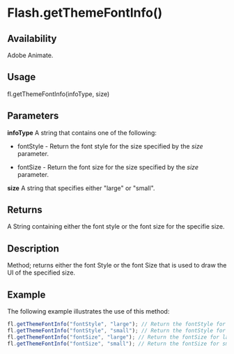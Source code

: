 # Flash.getThemeFontInfo()

## Availability

Adobe Animate.

## Usage

fl.getThemeFontInfo(infoType, size)

## Parameters

**infoType** A string that contains one of the following:

- fontStyle - Return the font style for the size specified by the *size* parameter.

- fontSize - Return the font size for the size specified by the *size* parameter.

**size** A string that specifies either "large" or "small".

## Returns

A String containing either the font style or the font size for the specifie size.

## Description

Method; returns either the font Style or the font Size that is used to draw the UI of the specified size.

## Example

The following example illustrates the use of this method:

```javascript
fl.getThemeFontInfo("fontStyle", "large"); // Return the fontStyle for large size
fl.getThemeFontInfo("fontStyle", "small"); // Return the fontStyle for small size
fl.getThemeFontInfo("fontSize", "large"); // Return the fontSize for large size
fl.getThemeFontInfo("fontSize", "small"); // Return the fontSize for small size
```
